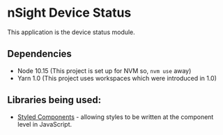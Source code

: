 # nSight Device Status

This application is the device status module.

## Dependencies

- Node 10.15 (This project is set up for NVM so, `nvm use` away)
- Yarn 1.0 (This project uses workspaces which were introduced in 1.0)

## Libraries being used:

- [Styled Components](https://www.styled-components.com/) - allowing styles to be written at the component level in JavaScript.
